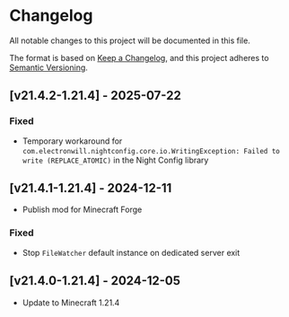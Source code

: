 # Changelog
All notable changes to this project will be documented in this file.

The format is based on [Keep a Changelog](https://keepachangelog.com/en/1.0.0/),
and this project adheres to [Semantic Versioning](https://semver.org/spec/v2.0.0.html).

## [v21.4.2-1.21.4] - 2025-07-22
### Fixed
- Temporary workaround for `com.electronwill.nightconfig.core.io.WritingException: Failed to write (REPLACE_ATOMIC)` in the Night Config library

## [v21.4.1-1.21.4] - 2024-12-11
- Publish mod for Minecraft Forge
### Fixed
- Stop `FileWatcher` default instance on dedicated server exit

## [v21.4.0-1.21.4] - 2024-12-05
- Update to Minecraft 1.21.4

[Keep a Changelog]: https://keepachangelog.com/en/1.0.0/
